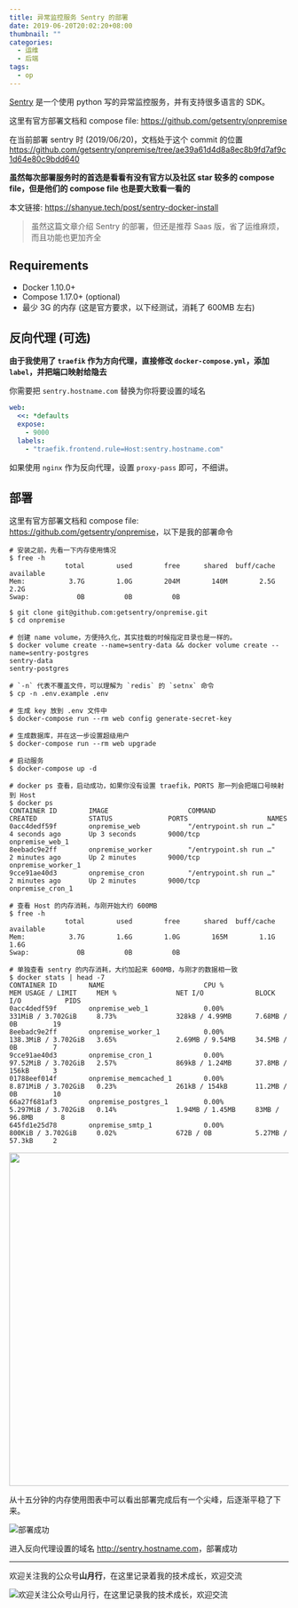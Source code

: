 ```yaml
---
title: 异常监控服务 Sentry 的部署
date: 2019-06-20T20:02:20+08:00
thumbnail: ""
categories:
  - 运维
  - 后端
tags:
  - op
---
```


[Sentry](https://github.com/getsentry/sentry) 是一个使用 python 写的异常监控服务，并有支持很多语言的 SDK。

这里有官方部署文档和 compose file: <https://github.com/getsentry/onpremise>

在当前部署 sentry 时 (2019/06/20)，文档处于这个 commit 的位置 <https://github.com/getsentry/onpremise/tree/ae39a61d4d8a8ec8b9fd7af9c1d64e80c9bdd640> 

**虽然每次部署服务时的首选是看看有没有官方以及社区 star 较多的 compose file，但是他们的 compose file 也是要大致看一看的**

<!--more-->

本文链接: <https://shanyue.tech/post/sentry-docker-install>

> 虽然这篇文章介绍 Sentry 的部署，但还是推荐 Saas 版，省了运维麻烦，而且功能也更加齐全

## Requirements

+ Docker 1.10.0+
+ Compose 1.17.0+ (optional)
+ 最少 3G 的内存 (这是官方要求，以下经测试，消耗了 600MB 左右)

## 反向代理 (可选)

**由于我使用了 `traefik` 作为方向代理，直接修改 `docker-compose.yml`，添加 `label`，并把端口映射给隐去**

你需要把 `sentry.hostname.com` 替换为你将要设置的域名

``` yaml
web:
  <<: *defaults
  expose:
    - 9000
  labels:
    - "traefik.frontend.rule=Host:sentry.hostname.com"
```

如果使用 `nginx` 作为反向代理，设置 `proxy-pass` 即可，不细讲。

## 部署

这里有官方部署文档和 compose file: <https://github.com/getsentry/onpremise>，以下是我的部署命令

``` shell
# 安装之前，先看一下内存使用情况
$ free -h
              total        used        free      shared  buff/cache   available
Mem:           3.7G        1.0G        204M        140M        2.5G        2.2G
Swap:            0B          0B          0B

$ git clone git@github.com:getsentry/onpremise.git
$ cd onpremise

# 创建 name volume，方便持久化，其实挂载的时候指定目录也是一样的。
$ docker volume create --name=sentry-data && docker volume create --name=sentry-postgres
sentry-data
sentry-postgres

# `-n` 代表不覆盖文件，可以理解为 `redis` 的 `setnx` 命令
$ cp -n .env.example .env

# 生成 key 放到 .env 文件中
$ docker-compose run --rm web config generate-secret-key

# 生成数据库，并在这一步设置超级用户
$ docker-compose run --rm web upgrade

# 启动服务
$ docker-compose up -d

# docker ps 查看，启动成功，如果你没有设置 traefik，PORTS 那一列会把端口号映射到 Host
$ docker ps
CONTAINER ID        IMAGE                    COMMAND                  CREATED             STATUS              PORTS                    NAMES
0acc4dedf59f        onpremise_web            "/entrypoint.sh run …"   4 seconds ago       Up 3 seconds        9000/tcp                 onpremise_web_1
8eebadc9e2ff        onpremise_worker         "/entrypoint.sh run …"   2 minutes ago       Up 2 minutes        9000/tcp                 onpremise_worker_1
9cce91ae40d3        onpremise_cron           "/entrypoint.sh run …"   2 minutes ago       Up 2 minutes        9000/tcp                 onpremise_cron_1

# 查看 Host 的内存消耗，与刚开始大约 600MB
$ free -h
              total        used        free      shared  buff/cache   available
Mem:           3.7G        1.6G        1.0G        165M        1.1G        1.6G
Swap:            0B          0B          0B

# 单独查看 sentry 的内存消耗，大约加起来 600MB，与刚才的数据相一致
$ docker stats | head -7
CONTAINER ID        NAME                         CPU %               MEM USAGE / LIMIT     MEM %               NET I/O             BLOCK I/O           PIDS
0acc4dedf59f        onpremise_web_1              0.00%               331MiB / 3.702GiB     8.73%               328kB / 4.99MB      7.68MB / 0B         19
8eebadc9e2ff        onpremise_worker_1           0.00%               138.3MiB / 3.702GiB   3.65%               2.69MB / 9.54MB     34.5MB / 0B         7
9cce91ae40d3        onpremise_cron_1             0.00%               97.52MiB / 3.702GiB   2.57%               869kB / 1.24MB      37.8MB / 156kB      3
01788eef014f        onpremise_memcached_1        0.00%               8.871MiB / 3.702GiB   0.23%               261kB / 154kB       11.2MB / 0B         10
66a27f681af3        onpremise_postgres_1         0.00%               5.297MiB / 3.702GiB   0.14%               1.94MB / 1.45MB     83MB / 96.8MB       8
645fd1e25d78        onpremise_smtp_1             0.00%               800KiB / 3.702GiB     0.02%               672B / 0B           5.27MB / 57.3kB     2
```

<img src="https://shanyue.tech/post/sentry-docker-install/memory.png" width=600>

从十五分钟的内存使用图表中可以看出部署完成后有一个尖峰，后逐渐平稳了下来。

![部署成功](https://shanyue.tech/post/sentry-docker-install/ok.png)

进入反向代理设置的域名 <http://sentry.hostname.com>，部署成功

<hr/>

欢迎关注我的公众号**山月行**，在这里记录着我的技术成长，欢迎交流

![欢迎关注公众号山月行，在这里记录我的技术成长，欢迎交流](https://shanyue.tech/qrcode.jpg)

